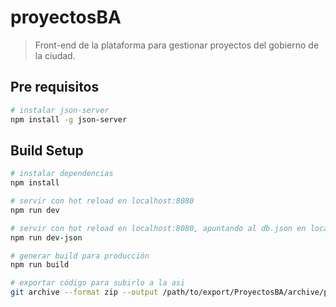 # proyectosBA

> Front-end de la plataforma para gestionar proyectos del gobierno de la ciudad.

## Pre requisitos

``` bash
# instalar json-server
npm install -g json-server

```

## Build Setup

``` bash
# instalar dependencias
npm install

# servir con hot reload en localhost:8080
npm run dev

# servir con hot reload en localhost:8080, apuntando al db.json en localhost:3000
npm run dev-json

# generar build para producción
npm run build

# exportar código para subirlo a la asi
git archive --format zip --output /path/to/export/ProyectosBA/archive/proyectosBA.zip develop


```